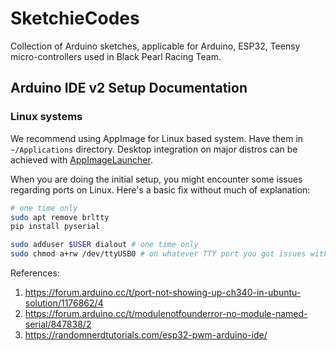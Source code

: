 # SketchieCodes
Collection of Arduino sketches, applicable for Arduino, ESP32, Teensy micro-controllers used in Black Pearl Racing Team.

## Arduino IDE v2 Setup Documentation


### Linux systems

We recommend using AppImage for Linux based system. Have them in `~/Applications` directory. Desktop integration on major distros can be achieved with [AppImageLauncher]([url](https://github.com/TheAssassin/AppImageLauncher)).

When you are doing the initial setup, you might encounter some issues regarding ports on Linux. Here's a basic fix without much of explanation:
```bash
# one time only
sudo apt remove brltty
pip install pyserial

sudo adduser $USER dialout # one time only
sudo chmod a+rw /dev/ttyUSB0 # on whatever TTY port you got issues with
```

References:
1. https://forum.arduino.cc/t/port-not-showing-up-ch340-in-ubuntu-solution/1176862/4
2. https://forum.arduino.cc/t/modulenotfounderror-no-module-named-serial/847838/2
3. https://randomnerdtutorials.com/esp32-pwm-arduino-ide/
